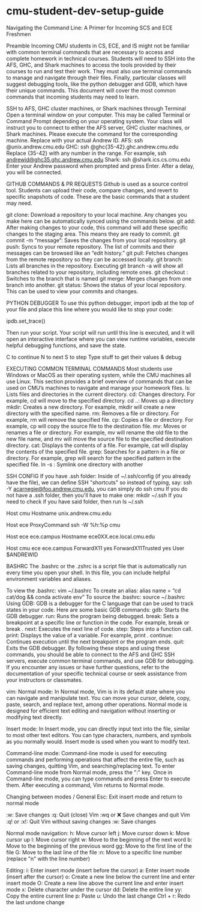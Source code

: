 # cmu-student-dev-setup-guide

Navigating the Command Line: A Primer for Incoming SCS and ECE Freshmen

Preamble
Incoming CMU students in CS, ECE, and IS might not be familiar with common terminal commands that are necessary to access and complete homework in technical courses. Students will need to SSH into the AFS, GHC, and Shark machines to access the tools provided by their courses to run and test their work. They must also use terminal commands to manage and navigate through their files. Finally, particular classes will suggest debugging tools, like the python debugger and GDB, which have their unique commands. This document will cover the most common commands that incoming students may need to learn.  

SSH to AFS, GHC cluster machines, or Shark machines through Terminal
Open a terminal window on your computer. This may be called Terminal or Command Prompt depending on your operating system.
Your class will instruct you to connect to either the AFS server, GHC cluster machines, or Shark machines. Please execute the command for the corresponding machine. Replace <andrewID> with your actual Andrew ID.
AFS: ssh <andrewID>@unix.andrew.cmu.edu
GHC: ssh <andrewID>@ghc{35-42}.ghc.andrew.cmu.edu
 Replace {35-42} with any number in the range. For example, ssh andrewid@ghc35.ghc.andrew.cmu.edu
Shark: ssh <andrewID>@shark.ics.cs.cmu.edu
Enter your Andrew password when prompted and press Enter. After a delay, you will be connected. 

GITHUB COMMANDS & PR REQUESTS
Github is used as a source control tool. Students can upload their code, compare changes, and revert to specific snapshots of code. These are the basic commands that a student may need.

git clone: Download a repository to your local machine. Any changes you make here can be automatically synced using the commands below. 
git add: After making changes to your code, this command will add these specific changes to the staging area. This means they are ready to commit. 
git commit -m “message”: Saves the changes from your local repository.
git push: Syncs to your remote repository. The list of commits and their messages can be browsed like an “edit history.”
git pull: Fetches changes from the remote repository so they can be accessed locally.
git branch: Lists all branches in the repository. Executing git branch -a will show all branches related to your repository, including remote ones. 
git checkout <branch>: Switches to the branch that is named 
git merge: Merges changes from one branch into another.
git status: Shows the status of your local repository. This can be used to view your commits and changes. 

PYTHON DEBUGGER
To use this python debugger, import ipdb at the top of your file and place this line where you would like to stop your code:

ipdb.set_trace()

Then run your script. Your script will run until this line is executed, and it will open an interactive interface where you can view runtime variables, execute helpful debugging functions, and save the state.

C to continue
N to next
S to step
Type stuff to get their values & debug

EXECUTING COMMON TERMINAL COMMANDS
Most students use Windows or MacOS as their operating system, while the CMU machines all use Linux. This section provides a brief overview of commands that can be used on CMU’s machines to navigate and manage your homework files. 
ls: Lists files and directories in the current directory.
cd: Changes directory. For example, cd <directory-name> will move to the specified directory.
cd ..: Moves up a directory
mkdir: Creates a new directory. For example, mkdir <directory-name> will create a new directory with the specified name.
rm: Removes a file or directory. For example, rm <file-name> will remove the specified file.
cp: Copies a file or directory. For example, cp <source-file> <destination-file> will copy the source file to the destination file.
mv: Moves or renames a file or directory. For example, mv <old-file-name> <new-file-name> will rename the old file to the new file name, and mv <source-file> <destination-directory> will move the source file to the specified destination directory.
cat: Displays the contents of a file. For example, cat <file-name> will display the contents of the specified file.
grep: Searches for a pattern in a file or directory. For example, grep <pattern> <file-name> will search for the specified pattern in the specified file.
ln -s <target> <source>: Symlink one directory with another

SSH CONFIG
If you have .ssh folder: 
Inside of ~/.ssh/config (if you already have the file), we can define SSH "shortcuts" so instead of typing, say: ssh -Y acarnegie@foo.andrew.cmu.edu, you can simply do 
ssh cmu
If you do not have a .ssh folder, then you'll have to make one:
mkdir ~/.ssh
If you need to check if you have said folder, then run ls ~/.ssh

Host cmu
Hostname unix.andrew.cmu.edu

Host ece
ProxyCommand ssh -W %h:%p cmu

Host ece ece.campus
Hostname ece0XX.ece.local.cmu.edu

Host cmu ece ece.campus
ForwardX11 yes
ForwardX11Trusted yes
User $ANDREWID

BASHRC
The .bashrc or the .zshrc is a script file that is automatically run every time you open your shell. In this file, you can include helpful environment variables and aliases.

To view the .bashrc: vim ~/.bashrc
To create an alias: alias name = “cd cat/dog && conda activate env”
To source the .bashrc: source ~/.bashrc
Using GDB:
GDB is a debugger for the C language that can be used to track states in your code. Here are some basic GDB commands:
gdb: Starts the GDB debugger.
run: Runs the program being debugged.
break: Sets a breakpoint at a specific line or function in the code. For example, break <line-number> or break <function-name>.
next: Executes the next line of code.
step: Steps into a function call.
print: Displays the value of a variable. For example, print <variable-name>.
continue: Continues execution until the next breakpoint or the program ends.
quit: Exits the GDB debugger.
By following these steps and using these commands, you should be able to connect to the AFS and GHC SSH servers, execute common terminal commands, and use GDB for debugging. If you encounter any issues or have further questions, refer to the documentation of your specific technical course or seek assistance from your instructors or classmates.

vim:
Normal mode: In Normal mode, Vim is in its default state where you can navigate and manipulate text. You can move your cursor, delete, copy, paste, search, and replace text, among other operations. Normal mode is designed for efficient text editing and navigation without inserting or modifying text directly.

Insert mode: In Insert mode, you can directly input text into the file, similar to most other text editors. You can type characters, numbers, and symbols as you normally would. Insert mode is used when you want to modify text.

Command-line mode: Command-line mode is used for executing commands and performing operations that affect the entire file, such as saving changes, quitting Vim, and searching/replacing text. To enter Command-line mode from Normal mode, press the ":" key. Once in Command-line mode, you can type commands and press Enter to execute them. After executing a command, Vim returns to Normal mode.

Changing between modes / General
Esc: Exit insert mode and return to normal mode

:w: Save changes
:q: Quit (close) Vim
:wq or :x: Save changes and quit Vim
:q! or :x!: Quit Vim without saving changes
:w: Save changes

Normal mode navigation:
h: Move cursor left
j: Move cursor down
k: Move cursor up
l: Move cursor right
w: Move to the beginning of the next word
b: Move to the beginning of the previous word
gg: Move to the first line of the file
G: Move to the last line of the file
:n: Move to a specific line number (replace "n" with the line number)

Editing:
i: Enter insert mode (insert before the cursor)
a: Enter insert mode (insert after the cursor)
o: Create a new line below the current line and enter insert mode
O: Create a new line above the current line and enter insert mode
x: Delete character under the cursor
dd: Delete the entire line
yy: Copy the entire current line
p: Paste
u: Undo the last change
Ctrl + r: Redo the last undone change
